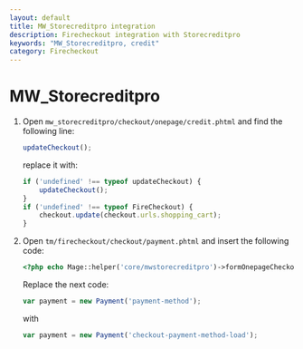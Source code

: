 ```yaml
---
layout: default
title: MW_Storecreditpro integration
description: Firecheckout integration with Storecreditpro
keywords: "MW_Storecreditpro, credit"
category: Firecheckout
---
```


# MW_Storecreditpro

 1. Open `mw_storecreditpro/checkout/onepage/credit.phtml` and find
 the following line:

    ```javascript
    updateCheckout();
    ```

    replace it with:

    ```javascript
    if ('undefined' !== typeof updateCheckout) {
        updateCheckout();
    }
    if ('undefined' !== typeof FireCheckout) {
        checkout.update(checkout.urls.shopping_cart);
    }
    ```

 2. Open `tm/firecheckout/checkout/payment.phtml` and insert the following code:

    ```php
    <?php echo Mage::helper('core/mwstorecreditpro')->formOnepageCheckoutCredits(); ?>
    ```

    Replace the next code:

    ```javascript
    var payment = new Payment('payment-method');
    ```

    with

    ```javascript
    var payment = new Payment('checkout-payment-method-load');
    ```
